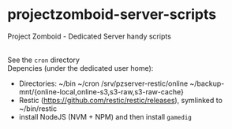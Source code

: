 # projectzomboid-server-scripts
Project Zomboid - Dedicated Server handy scripts

\
See the `cron` directory
\
Depencies (under the dedicated user home):
- Directories: ~/bin ~/cron /srv/pzserver-restic/online ~/backup-mnt/{online-local,online-s3,s3-raw,s3-raw-cache}
- Restic (https://github.com/restic/restic/releases), symlinked to ~/bin/restic
- install NodeJS (NVM + NPM) and then install `gamedig`
